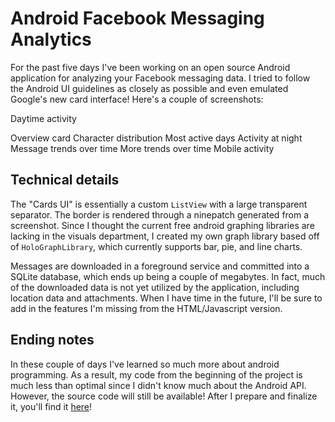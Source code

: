 # Android Facebook Messaging Analytics

For the past five days I've been working on an open source Android application for
analyzing your Facebook messaging data. I tried to follow the Android UI guidelines
as closely as possible and even emulated Google's new card interface! Here's a couple of screenshots:

<photo cloudinary nolightbox src="a_z1rgtr.png">Daytime activity</photo>

<!--more-->

<photo cloudinary nolightbox src="i_wpqqr4.png">Overview card</photo>
<photo cloudinary nolightbox src="c_dbse7z.png">Character distribution</photo>
<photo cloudinary nolightbox src="d_h6d0pn.png">Most active days</photo>
<photo cloudinary nolightbox src="e_qk9d0s.png">Activity at night</photo>
<photo cloudinary nolightbox src="f_eiuuoq.png">Message trends over time</photo>
<photo cloudinary nolightbox src="g_ffy6cr.png">More trends over time</photo>
<photo cloudinary nolightbox src="h_vduduk.png">Mobile activity</photo>

## Technical details

The "Cards UI" is essentially a custom `ListView` with a large transparent separator.
The border is rendered through a ninepatch generated from a screenshot. Since I thought the current
free android graphing libraries are lacking in the visuals department, I created my own
graph library based off of `HoloGraphLibrary`, which currently supports bar, pie, and line charts.

Messages are downloaded in a foreground service and committed into a SQLite database, which ends up being a
couple of megabytes. In fact, much of the downloaded data is not yet utilized by the application,
including location data and attachments. When I have time in the future,  I'll be sure to add in the features
I'm missing from the HTML/Javascript version.

## Ending notes

In these couple of days I've learned so much more about android programming. As a result, my code
from the beginning of the project is much less than optimal since I didn't know much about the Android API.
However, the source code will still be available! After I prepare and finalize it, you'll find it [here](http://github.com/scen/)!